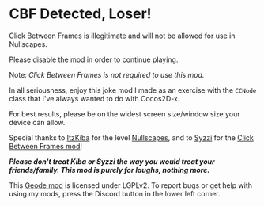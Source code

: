 # <cr>CBF Detected, Loser!</c>

Click Between Frames is illegitimate and will not be allowed for use in Nullscapes.

Please disable the mod in order to continue playing.

<cy>Note: *Click Between Frames is*</c> <cr>*not*</c> <cy>*required to use this mod.*</c>

In all seriousness, enjoy this joke mod I made as an exercise with the `CCNode` class that I've always wanted to do with Cocos2D-x.

<cy>For best results, please be on the widest screen size/window size your device can allow.</c>

Special thanks to [ItzKiba](user:4569963) for the level [Nullscapes](level:109780665), and to [Syzzi](https://github.com/theyareonit) for the [Click Between Frames mod](https://github.com/theyareonit/Click-Between-Frames)!

***<cr>Please don't treat Kiba or Syzzi the way you would treat your friends/family. This mod is purely for laughs, nothing more.</c>***

This [Geode mod](https://geode-sdk.org) is licensed under LGPLv2. To report bugs or get help with using my mods, press the Discord button in the lower left corner.